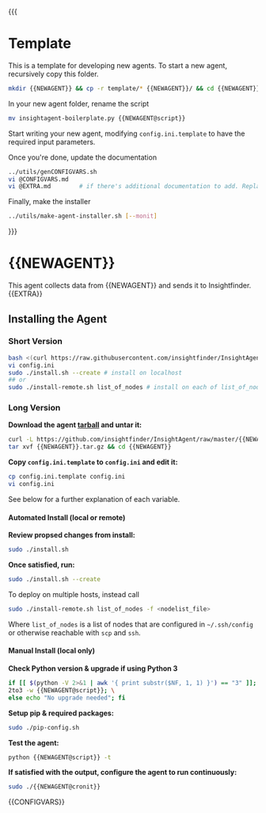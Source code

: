 {{{
# Template
This is a template for developing new agents.
To start a new agent, recursively copy this folder.
```bash
mkdir {{NEWAGENT}} && cp -r template/* {{NEWAGENT}}/ && cd {{NEWAGENT}}
```

In your new agent folder, rename the script
```bash
mv insightagent-boilerplate.py {{NEWAGENT@script}}
```

Start writing your new agent, modifying `config.ini.template` to have the required input parameters.

Once you're done, update the documentation
```bash
../utils/genCONFIGVARS.sh
vi @CONFIGVARS.md   
vi @EXTRA.md        # if there's additional documentation to add. Replaces `{{EXTRA}}` below.
```

Finally, make the installer 
```bash
../utils/make-agent-installer.sh [--monit]
```
}}}
# {{NEWAGENT}}
This agent collects data from {{NEWAGENT}} and sends it to Insightfinder.
{{EXTRA}}
## Installing the Agent

### Short Version
```bash
bash <(curl https://raw.githubusercontent.com/insightfinder/InsightAgent/master/utils/fetch-agent.sh) {{NEWAGENT}} && cd {{NEWAGENT}}
vi config.ini
sudo ./install.sh --create # install on localhost
## or 
sudo ./install-remote.sh list_of_nodes # install on each of list_of_nodes
```

### Long Version
**Download the agent [tarball](https://github.com/insightfinder/InsightAgent/raw/master/{{NEWAGENT}}/{{NEWAGENT}}.tar.gz) and untar it:**
```bash
curl -L https://github.com/insightfinder/InsightAgent/raw/master/{{NEWAGENT}}/{{NEWAGENT}}.tar.gz -o {{NEWAGENT}}.tar.gz
tar xvf {{NEWAGENT}}.tar.gz && cd {{NEWAGENT}}
```

**Copy `config.ini.template` to `config.ini` and edit it:**
```bash
cp config.ini.template config.ini
vi config.ini
```
See below for a further explanation of each variable.

#### Automated Install (local or remote)
**Review propsed changes from install:**
```bash
sudo ./install.sh
```

**Once satisfied, run:**
```bash
sudo ./install.sh --create
```

To deploy on multiple hosts, instead call 
```bash
sudo ./install-remote.sh list_of_nodes -f <nodelist_file>
```
Where `list_of_nodes` is a list of nodes that are configured in `~/.ssh/config` or otherwise reachable with `scp` and `ssh`.

#### Manual Install (local only)
**Check Python version & upgrade if using Python 3**
```bash
if [[ $(python -V 2>&1 | awk '{ print substr($NF, 1, 1) }') == "3" ]]; then \
2to3 -w {{NEWAGENT@script}}; \
else echo "No upgrade needed"; fi
```

**Setup pip & required packages:**
```bash
sudo ./pip-config.sh
```

**Test the agent:**
```bash
python {{NEWAGENT@script}} -t
```

**If satisfied with the output, configure the agent to run continuously:**
```bash
sudo ./{{NEWAGENT@cronit}}
```

{{CONFIGVARS}}
